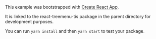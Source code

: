 This example was bootstrapped with [Create React App](https://github.com/facebook/create-react-app).

It is linked to the react-treemenu-tis package in the parent directory for development purposes.

You can run `yarn install` and then `yarn start` to test your package.
